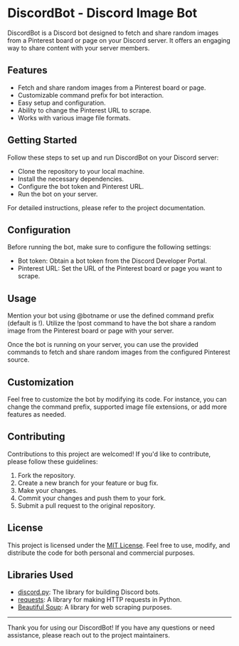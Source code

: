 # DiscordBot - Discord Image Bot

DiscordBot is a Discord bot designed to fetch and share random images from a Pinterest board or page on your Discord server. It offers an engaging way to share content with your server members.

## Features

- Fetch and share random images from a Pinterest board or page.
- Customizable command prefix for bot interaction.
- Easy setup and configuration.
- Ability to change the Pinterest URL to scrape.
- Works with various image file formats.

## Getting Started

Follow these steps to set up and run DiscordBot on your Discord server:
- Clone the repository to your local machine.
- Install the necessary dependencies.
- Configure the bot token and Pinterest URL.
- Run the bot on your server.

For detailed instructions, please refer to the project documentation.

## Configuration

Before running the bot, make sure to configure the following settings:
- Bot token: Obtain a bot token from the Discord Developer Portal.
- Pinterest URL: Set the URL of the Pinterest board or page you want to scrape.

## Usage
Mention your bot using @botname or use the defined command prefix (default is !).
Utilize the !post command to have the bot share a random image from the Pinterest board or page with your server.

Once the bot is running on your server, you can use the provided commands to fetch and share random images from the configured Pinterest source.

## Customization
Feel free to customize the bot by modifying its code. For instance, you can change the command prefix, supported image file extensions, or add more features as needed.

## Contributing

Contributions to this project are welcomed! If you'd like to contribute, please follow these guidelines:

1. Fork the repository.
2. Create a new branch for your feature or bug fix.
3. Make your changes.
4. Commit your changes and push them to your fork.
5. Submit a pull request to the original repository.

## License

This project is licensed under the [MIT License](LICENSE). Feel free to use, modify, and distribute the code for both personal and commercial purposes.

## Libraries Used

- [discord.py](https://discordpy.readthedocs.io/en/stable/): The library for building Discord bots.
- [requests](https://docs.python-requests.org/en/master/): A library for making HTTP requests in Python.
- [Beautiful Soup](https://www.crummy.com/software/BeautifulSoup/bs4/doc/): A library for web scraping purposes.

---

Thank you for using our DiscordBot! If you have any questions or need assistance, please reach out to the project maintainers.
